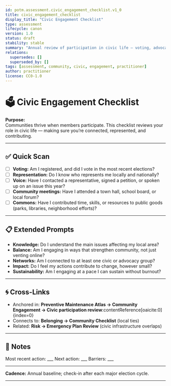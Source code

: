 ```yaml
---
id: potm.assessment.civic_engagement_checklist.v1_0
title: civic_engagement_checklist
display_title: "Civic Engagement Checklist"
type: assessment
lifecycle: canon
version: 1.0
status: draft
stability: stable
summary: "Annual review of participation in civic life — voting, advocacy, and contribution to the commons."
relations:
  supersedes: []
  superseded_by: []
tags: [assessment, community, civic, engagement, practitioner]
author: practitioner
license: CC0-1.0
---
```


# 🗳️ Civic Engagement Checklist

**Purpose:**  
Communities thrive when members participate. This checklist reviews your role in civic life — making sure you’re connected, represented, and contributing.

---

## ✅ Quick Scan

- [ ] **Voting:** Am I registered, and did I vote in the most recent elections?  
- [ ] **Representation:** Do I know who represents me locally and nationally?  
- [ ] **Voice:** Have I contacted a representative, signed a petition, or spoken up on an issue this year?  
- [ ] **Community meetings:** Have I attended a town hall, school board, or local forum?  
- [ ] **Commons:** Have I contributed time, skills, or resources to public goods (parks, libraries, neighborhood efforts)?  

---

## 📋 Extended Prompts

- **Knowledge:** Do I understand the main issues affecting my local area?  
- **Balance:** Am I engaging in ways that strengthen community, not just venting online?  
- **Networks:** Am I connected to at least one civic or advocacy group?  
- **Impact:** Do I feel my actions contribute to change, however small?  
- **Sustainability:** Am I engaging at a pace I can sustain without burnout?  

---

## 🌀 Cross-Links

- Anchored in: **Preventive Maintenance Atlas → Community Engagement → Civic participation review**:contentReference[oaicite:0]{index=0}  
- Connects to: **Belonging → Community Checklist** (local ties)  
- Related: **Risk → Emergency Plan Review** (civic infrastructure overlaps)  

---

## 📝 Notes

Most recent action: \_\_\_
Next action: \_\_\_
Barriers: \_\_\_

---

**Cadence:** Annual baseline; check-in after each major election cycle.

---
